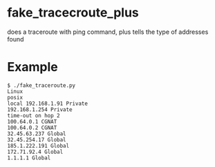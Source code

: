 # fake_tracecroute_plus
does a traceroute with ping command, plus tells the type of addresses found


# Example

```
$ ./fake_traceroute.py 
Linux
posix
local 192.168.1.91 Private
192.168.1.254 Private
time-out on hop 2
100.64.0.1 CGNAT
100.64.0.2 CGNAT
32.45.63.237 Global
32.45.254.17 Global
185.1.222.191 Global
172.71.92.4 Global
1.1.1.1 Global
```
